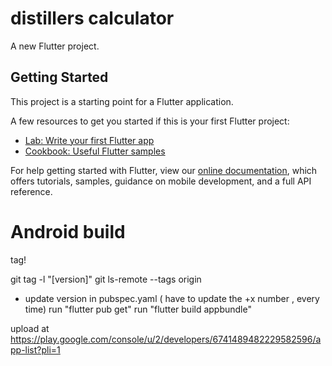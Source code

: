 # distillers calculator

A new Flutter project.

## Getting Started

This project is a starting point for a Flutter application.

A few resources to get you started if this is your first Flutter project:

- [Lab: Write your first Flutter app](https://flutter.dev/docs/get-started/codelab)
- [Cookbook: Useful Flutter samples](https://flutter.dev/docs/cookbook)

For help getting started with Flutter, view our
[online documentation](https://flutter.dev/docs), which offers tutorials,
samples, guidance on mobile development, and a full API reference.

# Android build

tag!

git tag -l "[version]"
git ls-remote --tags origin

- update version in pubspec.yaml ( have to update the +x number , every time)
run "flutter pub get" 
run "flutter build appbundle"

upload at https://play.google.com/console/u/2/developers/6741489482229582596/app-list?pli=1
